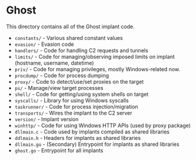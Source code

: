 Ghost 
======

This directory contains all of the Ghost implant code.

* `constants/`      - Various shared constant values 
* `evasion/`        - Evasion code 
* `handlers/`       - Code for handling C2 requests and tunnels 
* `limits/`         - Code for managing/observing imposed limits on implant (hostname, username, datetime) 
* `priv/`           - Code for managing privileges, mostly Windows-related now. 
* `procdump/`       - Code for process dumping 
* `proxy/`          - Code to detect/use/set proxies on the target 
* `ps/`             - Manage/view target processes 
* `shell/`          - Code for getting/using system shells on target 
* `syscalls/`       - Library for using Windows syscalls 
* `taskrunner/`     - Code for process injection/migration 
* `transports/`     - Wires the implant to the C2 server 
* `version/`        - Implant version 
* `winhttp/`        - Code for using Windows HTTP APIs (used by proxy package) 
* `dllmain.c`       - Code used by implants compiled as shared libraries 
* `ddlmain.h`       - Headers for implants as shared libraries 
* `dllmain.go`      - (Secondary) Entrypoint for implants as shared libraries 
* `ghost.go`        - Entrypoint for all implants 
